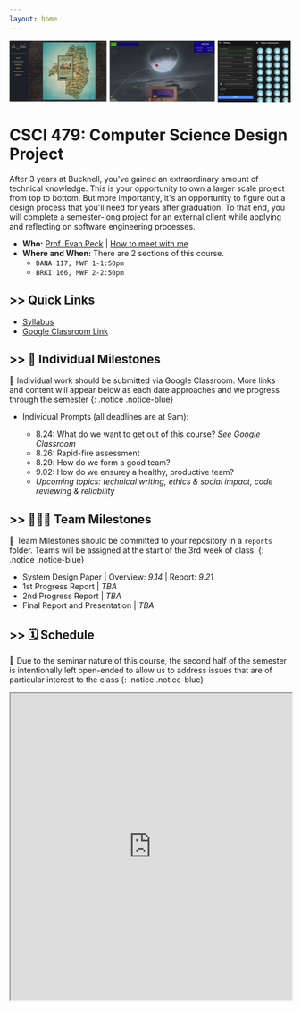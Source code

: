 ```yaml
---
layout: home
---
```

<link rel="stylesheet" href="cspui.css">

![alt text](figs/seniorDesign.png)

# CSCI 479: Computer Science Design Project
After 3 years at Bucknell, you've gained an extraordinary amount of technical knowledge. This is your opportunity to own a larger scale project from top to bottom. But more importantly, it's an opportunity to figure out a design process that you'll need for years after graduation. To that end, you will complete a semester-long project for an external client while applying and reflecting on software engineering processes.  

- **Who:** [Prof. Evan Peck](https://evanpeck.github.io/) \| [How to meet with me](https://evanpeck.github.io/student-faq/#can-we-meet)
- **Where and When:** There are 2 sections of this course. 
  - `DANA 117, MWF 1-1:50pm`
  - `BRKI 166, MWF 2-2:50pm`

## >> Quick Links
- [Syllabus](docs/syllabus)
- [Google Classroom Link](https://classroom.google.com/u/1/c/NTM3NjkwMjIwMzU4)


## >> 🧑 Individual Milestones
📣 Individual work should be submitted via Google Classroom. More links and content will appear below as each date approaches and we progress through the semester 
{: .notice .notice-blue}

- Individual Prompts (all deadlines are at 9am):
  - 8.24: What do we want to get out of this course? _See Google Classroom_
  - 8.26: Rapid-fire assessment
  - 8.29: How do we form a good team? 
  - 9.02: How do we ensurey a healthy, productive team? 
  - _Upcoming topics: technical writing, ethics & social impact, code reviewing & reliability_

  <!-- - 8.26: [Rapid-fire assessment](prompts/projectassess)
  - 8.29: [How do we form a good team?](prompts/teamcreation)
  - 9.02: [How do we ensure a healthy, productive team?](prompts/processes)
  - 10.26: [How do we make sure we're not making the world worse?](prompts/ethics)
  - 11.09: _How do we ensure quality in our projects?_ -->

<!-- <br/><br/>
- [Final (Individual) Reflection](docs/reflection) \| _End of finals period_ -->

<!-- ## >> Guests
We will occasionally have the opportunity to chat with professionals in a variety of positions via Google Hangouts. What you need to do:
- Look up information about our guest, their company, and their role.
- Submit a question on Slack for our guest **5pm the day before** their virtual visit.
- **Before 8:30am** the morning of their call, indicate which current questions on Slack that you like (with emoji, a comment, etc.). We will ask the top 3-5 questions submitted.
Your active participation in generating questions and being engaged during our conversations will contribute towards the _Participation_ portion of your grade. -->

## >> 🧑🧑🧑 Team Milestones
📣 Team Milestones should be committed to your repository in a `reports` folder. Teams will be assigned at the start of the 3rd week of class. 
{: .notice .notice-blue}

- System Design Paper \| Overview: _9.14_ \| Report: _9.21_
- 1st Progress Report \| _TBA_
- 2nd Progress Report \| _TBA_
- Final Report and Presentation \| _TBA_

## >> 🗓️ Schedule
📣 Due to the seminar nature of this course, the second half of the semester is intentionally left open-ended to allow us to address issues that are of particular interest to the class
{: .notice .notice-blue}

<iframe src="https://docs.google.com/spreadsheets/d/e/2PACX-1vT3YZYNHB0UfEEfzZsw-h7HYV2c8Cw7ssXUXovTQZWTtYrKFzgr6bIYlKF8yN6K7sbm2JTUhm1gzbh_/pubhtml?gid=263478748&amp;single=true&amp;widget=false&amp;headers=false&amp;range=a1:f47&amp;chrome=false" style="width:100%;height:550px;"></iframe>
